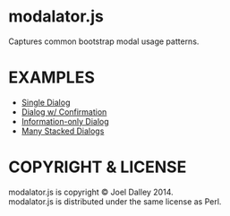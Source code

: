 modalator.js
============

Captures common bootstrap modal usage patterns.

EXAMPLES
========

* [Single Dialog](https://joeldalley.github.io/modalator.js/test/dialog.html)<br/>
* [Dialog w/ Confirmation](https://joeldalley.github.io/modalator.js/test/dialog-with-confirm.html)<br/>
* [Information-only Dialog](https://joeldalley.github.io/modalator.js/test/minimal.html)<br/>
* [Many Stacked Dialogs](https://joeldalley.github.io/modalator.js/test/many-stacked-dialogs.html)<br/>

COPYRIGHT & LICENSE
===================

modalator.js is copyright &copy; Joel Dalley 2014.<br/>
modalator.js is distributed under the same license as Perl.
